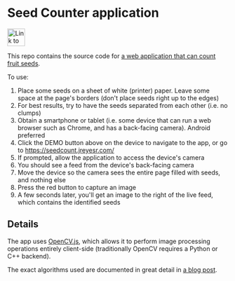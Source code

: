 # Seed Counter application

<a href="https://seedcount.jreyesr.com/"><img alt="Link to demo page" src="https://img.shields.io/badge/DEMO-darkgreen?style=flat-square" height=40></a>

This repo contains the source code for [a web application that can count fruit seeds](https://seedcount.jreyesr.com/).

To use:

1. Place some seeds on a sheet of white (printer) paper. Leave some space at the page's borders (don't place seeds right up to the edges)
1. For best results, try to have the seeds separated from each other (i.e. no clumps)
1. Obtain a smartphone or tablet (i.e. some device that can run a web browser such as Chrome, and has a back-facing camera). Android preferred
1. Click the DEMO button above on the device to navigate to the app, or go to <https://seedcount.jreyesr.com/>
1. If prompted, allow the application to access the device's camera
1. You should see a feed from the device's back-facing camera
1. Move the device so the camera sees the entire page filled with seeds, and nothing else
1. Press the red button to capture an image
1. A few seconds later, you'll get an image to the right of the live feed, which contains the identified seeds

## Details

The app uses [OpenCV.js](https://docs.opencv.org/4.x/df/d0a/tutorial_js_intro.html), which allows it to perform image processing operations entirely client-side (traditionally OpenCV requires a Python or C++ backend).

The exact algorithms used are documented in great detail in [a blog post](https://blog.jreyesr.com/posts/seedcounter/).
